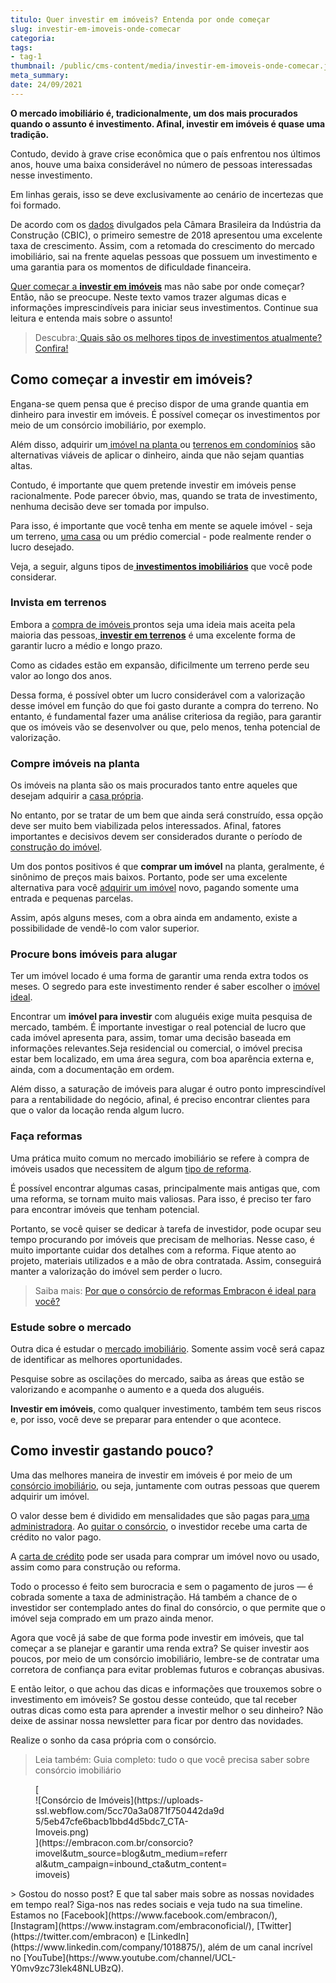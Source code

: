 ```yaml
---
titulo: Quer investir em imóveis? Entenda por onde começar
slug: investir-em-imoveis-onde-comecar
categoria: 
tags:
- tag-1
thumbnail: /public/cms-content/media/investir-em-imoveis-onde-comecar.jpg
meta_summary: 
date: 24/09/2021
---
```

**O mercado imobiliário é, tradicionalmente, um dos mais procurados quando o assunto é investimento. Afinal, investir em imóveis é quase uma tradição.**‍

Contudo, devido à grave crise econômica que o país enfrentou nos últimos anos, houve uma baixa considerável no número de pessoas interessadas nesse investimento.

Em linhas gerais, isso se deve exclusivamente ao cenário de incertezas que foi formado.

De acordo com os [dados](https://cbic.org.br/mercado-imobiliario-cresce-no-primeiro-trimestre-de-2018/) divulgados pela Câmara Brasileira da Indústria da Construção (CBIC), o primeiro semestre de 2018 apresentou uma excelente taxa de crescimento. Assim, com a retomada do crescimento do mercado imobiliário, sai na frente aquelas pessoas que possuem um investimento e uma garantia para os momentos de dificuldade financeira.

[Quer começar a **investir em imóveis**](https://www.imovelweb.com.br/noticias/dicas-de-imoveis/comprar-imovel-na-planta-entenda-mais-sobre-esse-investimento-2/?utm_source=blog&utm_medium=brand&utm_campaign=embracontres) mas não sabe por onde começar? Então, não se preocupe. Neste texto vamos trazer algumas dicas e informações imprescindíveis para iniciar seus investimentos. Continue sua leitura e entenda mais sobre o assunto!

> Descubra:[ Quais são os melhores tipos de investimentos atualmente? Confira!](https://www.embracon.com.br/blog/quais-sao-os-melhores-tipos-de-investimentos-atualmente-confira)

Como começar a investir em imóveis?
-----------------------------------

Engana-se quem pensa que é preciso dispor de uma grande quantia em dinheiro para investir em imóveis. É possível começar os investimentos por meio de um consórcio imobiliário, por exemplo.

Além disso, adquirir um[ imóvel na planta ](https://www.embracon.com.br/blog/como-comprar-um-apartamento)ou [terrenos em condomínios](https://www.embracon.com.br/blog/vale-a-pena-comprar-um-terreno-para-investir) são alternativas viáveis de aplicar o dinheiro, ainda que não sejam quantias altas.

Contudo, é importante que quem pretende investir em imóveis pense racionalmente. Pode parecer óbvio, mas, quando se trata de investimento, nenhuma decisão deve ser tomada por impulso.

Para isso, é importante que você tenha em mente se aquele imóvel - seja um terreno, [uma casa](https://www.embracon.com.br/consorcio-de-imoveis) ou um prédio comercial - pode realmente render o lucro desejado.

Veja, a seguir, alguns tipos de[ **investimentos imobiliários**](https://www.embracon.com.br/blog/8-motivos-que-comprovam-que-consorcio-e-investimento) que você pode considerar.

### Invista em terrenos

Embora a [compra de imóveis ](https://www.embracon.com.br/blog/8-dicas-compra-primeiro-imovel)prontos seja uma ideia mais aceita pela maioria das pessoas,[ **investir em terrenos**](https://www.embracon.com.br/blog/comprar-um-terreno-veja-em-quais-situacoes-vale-a-pena) é uma excelente forma de garantir lucro a médio e longo prazo.

Como as cidades estão em expansão, dificilmente um terreno perde seu valor ao longo dos anos.

Dessa forma, é possível obter um lucro considerável com a valorização desse imóvel em função do que foi gasto durante a compra do terreno. No entanto, é fundamental fazer uma análise criteriosa da região, para garantir que os imóveis vão se desenvolver ou que, pelo menos, tenha potencial de valorização.

### Compre imóveis na planta

Os imóveis na planta são os mais procurados tanto entre aqueles que desejam adquirir a [casa própria](https://www.embracon.com.br/blog/hora-certa-comprar-imovel).

No entanto, por se tratar de um bem que ainda será construído, essa opção deve ser muito bem viabilizada pelos interessados. Afinal, fatores importantes e decisivos devem ser considerados durante o período de [construção do imóvel](https://www.embracon.com.br/blog/5-coisas-que-voce-precisa-saber-para-construir-uma-casa).

Um dos pontos positivos é que **comprar um imóvel** na planta, geralmente, é sinônimo de preços mais baixos. Portanto, pode ser uma excelente alternativa para você [adquirir um imóvel](https://www.embracon.com.br/consorcio-de-imoveis) novo, pagando somente uma entrada e pequenas parcelas.

Assim, após alguns meses, com a obra ainda em andamento, existe a possibilidade de vendê-lo com valor superior.

### Procure bons imóveis para alugar

Ter um imóvel locado é uma forma de garantir uma renda extra todos os meses. O segredo para este investimento render é saber escolher o [imóvel ideal](https://www.embracon.com.br/blog/saiba-o-que-levar-em-consideracao-antes-de-comprar-um-imovel).

Encontrar um **imóvel para investir** com aluguéis exige muita pesquisa de mercado, também. É importante investigar o real potencial de lucro que cada imóvel apresenta para, assim, tomar uma decisão baseada em informações relevantes.Seja residencial ou comercial, o imóvel precisa estar bem localizado, em uma área segura, com boa aparência externa e, ainda, com a documentação em ordem.

Além disso, a saturação de imóveis para alugar é outro ponto imprescindível para a rentabilidade do negócio, afinal, é preciso encontrar clientes para que o valor da locação renda algum lucro.

### Faça reformas

Uma prática muito comum no mercado imobiliário se refere à compra de imóveis usados que necessitem de algum [tipo de reforma](https://www.embracon.com.br/blog/conheca-o-consorcio-para-reforma-e-confira-as-vantagens).

É possível encontrar algumas casas, principalmente mais antigas que, com uma reforma, se tornam muito mais valiosas. Para isso, é preciso ter faro para encontrar imóveis que tenham potencial.

Portanto, se você quiser se dedicar à tarefa de investidor, pode ocupar seu tempo procurando por imóveis que precisam de melhorias. Nesse caso, é muito importante cuidar dos detalhes com a reforma. Fique atento ao projeto, materiais utilizados e a mão de obra contratada. Assim, conseguirá manter a valorização do imóvel sem perder o lucro.

> Saiba mais: [Por que o consórcio de reformas Embracon é ideal para você?](https://www.embracon.com.br/blog/consorcio-reforma-embracon-por-que-e-uma-boa-opcao)

### Estude sobre o mercado

Outra dica é estudar o [mercado imobiliário](https://www.embracon.com.br/blog/por-que-contratar-o-consorcio-imobiliario-embracon). Somente assim você será capaz de identificar as melhores oportunidades.

Pesquise sobre as oscilações do mercado, saiba as áreas que estão se valorizando e acompanhe o aumento e a queda dos aluguéis.

**Investir em imóveis**, como qualquer investimento, também tem seus riscos e, por isso, você deve se preparar para entender o que acontece.

Como investir gastando pouco?
-----------------------------

Uma das melhores maneira de investir em imóveis é por meio de um [consórcio imobiliário](https://www.embracon.com.br/blog/por-que-contratar-o-consorcio-imobiliario-embracon), ou seja, juntamente com outras pessoas que querem adquirir um imóvel.

O valor desse bem é dividido em mensalidades que são pagas para[ uma administradora](https://www.embracon.com.br/a-embracon). Ao [quitar o consórcio](https://www.embracon.com.br/blog/saiba-o-que-fazer-quando-for-contemplado-no-consorcio), o investidor recebe uma carta de crédito no valor pago.

A [carta de crédito](https://www.embracon.com.br/conhecaoconsorcio/o-que-e-carta-de-credito) pode ser usada para comprar um imóvel novo ou usado, assim como para construção ou reforma.

Todo o processo é feito sem burocracia e sem o pagamento de juros — é cobrada somente a taxa de administração. Há também a chance de o investidor ser contemplado antes do final do consórcio, o que permite que o imóvel seja comprado em um prazo ainda menor.

Agora que você já sabe de que forma pode investir em imóveis, que tal começar a se planejar e garantir uma renda extra? Se quiser investir aos poucos, por meio de um consórcio imobiliário, lembre-se de contratar uma corretora de confiança para evitar problemas futuros e cobranças abusivas.

E então leitor, o que achou das dicas e informações que trouxemos sobre o investimento em imóveis? Se gostou desse conteúdo, que tal receber outras dicas como esta para aprender a investir melhor o seu dinheiro? Não deixe de assinar nossa newsletter para ficar por dentro das novidades.

 Realize o sonho da casa própria com o consórcio.

> Leia também: Guia completo: tudo o que você precisa saber sobre consórcio imobiliário

<figure class="w-richtext-figure-type-image w-richtext-align-center" style="max-width:310px">[<div>![Consórcio de Imóveis](https://uploads-ssl.webflow.com/5cc70a3a0871f750442da9d5/5eb47cfe6bacb1bbd4d5bdc7_CTA-Imoveis.png)</div>](https://embracon.com.br/consorcio?imovel&utm_source=blog&utm_medium=referral&utm_campaign=inbound_cta&utm_content=imoveis)</figure>> Gostou do nosso post? E que tal saber mais sobre as nossas novidades em tempo real? Siga-nos nas redes sociais e veja tudo na sua timeline. Estamos no [Facebook](https://www.facebook.com/embracon/), [Instagram](https://www.instagram.com/embraconoficial/), [Twitter](https://twitter.com/embracon) e [LinkedIn](https://www.linkedin.com/company/1018875/), além de um canal incrível no [YouTube](https://www.youtube.com/channel/UCL-Y0mv9zc73Iek48NLUBzQ).
